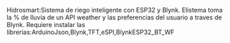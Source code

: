 Hidrosmart:Sistema de riego inteligente con ESP32 y Blynk.
Elistema toma la % de lluvia de un API weather y las preferencias del usuario a traves de Blynk.
Requiere instalar las librerias:ArduinoJson,Blynk,TFT,eSPI,BlynkESP32_BT_WF
